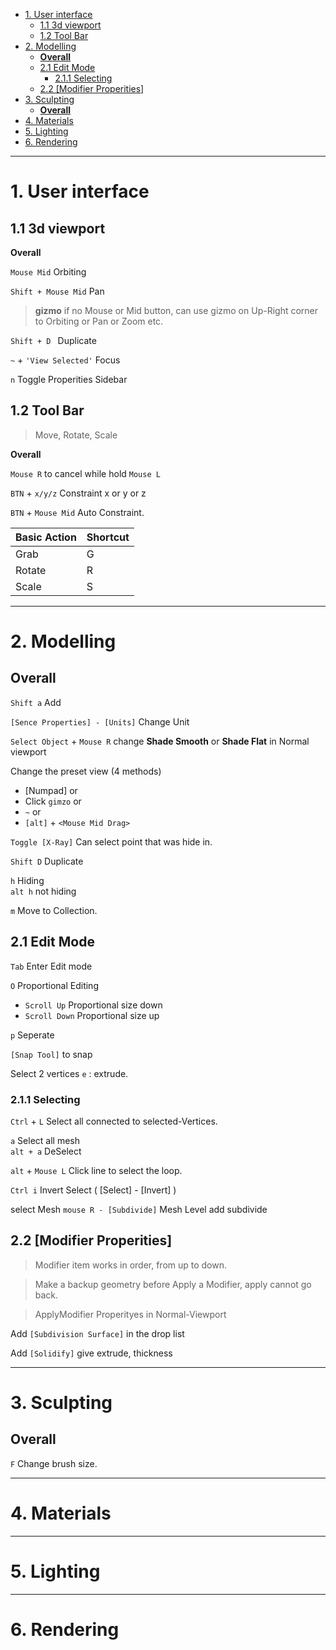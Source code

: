- [1. User interface](#1-user-interface)
  - [1.1 3d viewport](#11-3d-viewport)
  - [1.2 Tool Bar](#12-tool-bar)
- [2. Modelling](#2-modelling)
  - [**Overall**](#overall)
  - [2.1 Edit Mode](#21-edit-mode)
    - [2.1.1 Selecting](#211-selecting)
  - [2.2 [Modifier Properities]](#22-modifier-properities)
- [3. Sculpting](#3-sculpting)
  - [**Overall**](#overall-1)
- [4. Materials](#4-materials)
- [5. Lighting](#5-lighting)
- [6. Rendering](#6-rendering)
---

# 1. User interface

## 1.1 3d viewport

**Overall**

`Mouse Mid` Orbiting

`Shift + Mouse Mid` Pan

> **gizmo** if no Mouse or Mid button, can use gizmo on Up-Right corner to Orbiting or Pan or Zoom etc.

`Shift + D ` Duplicate

`~` + `'View Selected'`  Focus

`n` Toggle Properities Sidebar


## 1.2 Tool Bar

> Move, Rotate, Scale

**Overall**

`Mouse R` to cancel while hold `Mouse L`

`BTN` + `x/y/z` Constraint x or y or z

`BTN` + `Mouse Mid` Auto Constraint.

| Basic Action | Shortcut |
| --- | ---- |
| Grab | G |
| Rotate | R |
| Scale | S |

---


# 2. Modelling

## **Overall**

`Shift a` Add

`[Sence Properties] - [Units]` Change Unit

`Select Object` + `Mouse R` change **Shade Smooth** or **Shade Flat** in Normal viewport

Change the preset view (4 methods)
- [Numpad] or 
- Click `gimzo` or
- `~` or
- `[alt]` + `<Mouse Mid Drag>`

`Toggle [X-Ray]`  Can select point that was hide in.

`Shift D` Duplicate

`h` Hiding  
`alt h` not hiding

`m` Move to Collection.

## 2.1 Edit Mode

`Tab` Enter Edit mode

`O` Proportional Editing  
- `Scroll Up` Proportional size down  
- `Scroll Down` Proportional size up

`p` Seperate

`[Snap Tool]` to snap

Select 2 vertices `e`  : extrude.

### 2.1.1 Selecting

`Ctrl` + `L` Select all connected to selected-Vertices.

`a` Select all mesh  
`alt + a`  DeSelect

`alt` + `Mouse L` Click line to select the loop.

`Ctrl i`  Invert Select  ( [Select] - [Invert] )


select Mesh `mouse R - [Subdivide]` Mesh Level add subdivide

## 2.2 [Modifier Properities]

> Modifier item works in order, from up to down.

> Make a backup geometry before Apply a Modifier, apply cannot go back.

> ApplyModifier Properityes in Normal-Viewport

Add `[Subdivision Surface]` in the drop list

Add `[Solidify]`  give extrude, thickness

---
# 3. Sculpting

## **Overall**

`F` Change brush size.


---
# 4. Materials

---
# 5. Lighting

---
# 6. Rendering